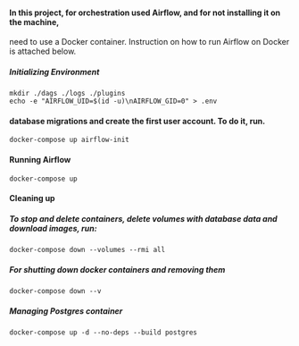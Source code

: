#### In this project, for orchestration used Airflow, and for not installing it on the machine, 
need to use a Docker container. Instruction on how to run Airflow on Docker is attached below.

##### Initializing Environment    
    mkdir ./dags ./logs ./plugins
    echo -e "AIRFLOW_UID=$(id -u)\nAIRFLOW_GID=0" > .env

#### database migrations and create the first user account. To do it, run.
    docker-compose up airflow-init

#### Running Airflow
    docker-compose up


#### Cleaning up
##### To stop and delete containers, delete volumes with database data and download images, run:
    docker-compose down --volumes --rmi all

##### For shutting down docker containers and removing them
    docker-compose down --v

##### Managing Postgres container
    docker-compose up -d --no-deps --build postgres